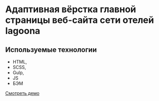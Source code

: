 # Адаптивная вёрстка главной страницы веб-сайта сети отелей lagoona

## Используемые технологии
- HTML,
- SCSS,
- Gulp,
- JS
- БЭМ

[Смотреть демо](https://alcherkasov.github.io/Lagoona/)
